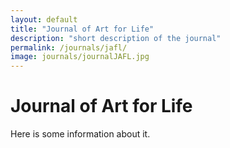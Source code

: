 ```yaml
---
layout: default
title: "Journal of Art for Life"
description: "short description of the journal"
permalink: /journals/jafl/
image: journals/journalJAFL.jpg
---
```


# Journal of Art for Life

Here is some information about it.